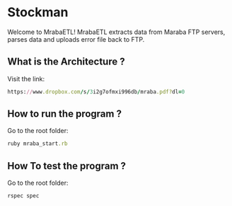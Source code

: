 # Stockman

Welcome to MrabaETL! MrabaETL extracts data from Maraba FTP servers, parses data and uploads error file back to FTP.

## What is the Architecture ?
Visit the link:
  ```ruby
  https://www.dropbox.com/s/3i2g7ofmxi996db/mraba.pdf?dl=0
  ```


## How to run the program ?
Go to the root folder:
  ```ruby
  ruby mraba_start.rb
  ```

## How To test the program ?
Go to the root folder:
  ```ruby
  rspec spec
  ```
